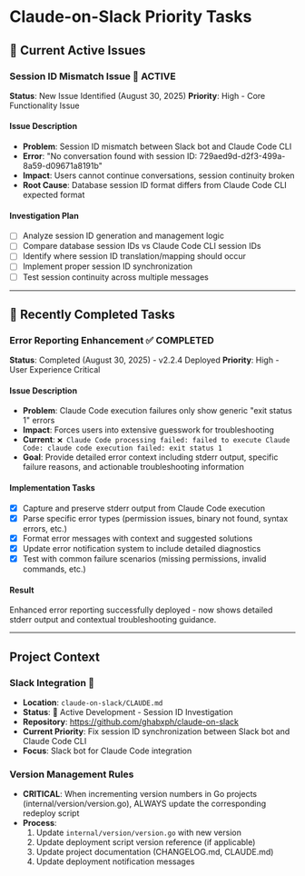 # Claude-on-Slack Priority Tasks

## 🎯 Current Active Issues

### **Session ID Mismatch Issue** 🔄 **ACTIVE**
**Status**: New Issue Identified (August 30, 2025)
**Priority**: High - Core Functionality Issue

#### Issue Description
- **Problem**: Session ID mismatch between Slack bot and Claude Code CLI
- **Error**: "No conversation found with session ID: 729aed9d-d2f3-499a-8a59-d09671a8191b"
- **Impact**: Users cannot continue conversations, session continuity broken
- **Root Cause**: Database session ID format differs from Claude Code CLI expected format

#### Investigation Plan
- [ ] Analyze session ID generation and management logic
- [ ] Compare database session IDs vs Claude Code CLI session IDs
- [ ] Identify where session ID translation/mapping should occur
- [ ] Implement proper session ID synchronization
- [ ] Test session continuity across multiple messages

---

## 🎯 Recently Completed Tasks

### **Error Reporting Enhancement** ✅ **COMPLETED**
**Status**: Completed (August 30, 2025) - v2.2.4 Deployed
**Priority**: High - User Experience Critical

#### Issue Description
- **Problem**: Claude Code execution failures only show generic "exit status 1" errors
- **Impact**: Forces users into extensive guesswork for troubleshooting
- **Current**: `❌ Claude Code processing failed: failed to execute Claude Code: claude code execution failed: exit status 1`
- **Goal**: Provide detailed error context including stderr output, specific failure reasons, and actionable troubleshooting information

#### Implementation Tasks
- [x] Capture and preserve stderr output from Claude Code execution
- [x] Parse specific error types (permission issues, binary not found, syntax errors, etc.)
- [x] Format error messages with context and suggested solutions
- [x] Update error notification system to include detailed diagnostics
- [x] Test with common failure scenarios (missing permissions, invalid commands, etc.)

#### Result
Enhanced error reporting successfully deployed - now shows detailed stderr output and contextual troubleshooting guidance.

---

## Project Context

### **Slack Integration** 💬
- **Location**: `claude-on-slack/CLAUDE.md`
- **Status**: 🔄 Active Development - Session ID Investigation
- **Repository**: https://github.com/ghabxph/claude-on-slack
- **Current Priority**: Fix session ID synchronization between Slack bot and Claude Code CLI
- **Focus**: Slack bot for Claude Code integration

### Version Management Rules
- **CRITICAL**: When incrementing version numbers in Go projects (internal/version/version.go), ALWAYS update the corresponding redeploy script
- **Process**:
  1. Update `internal/version/version.go` with new version
  2. Update deployment script version reference (if applicable)
  3. Update project documentation (CHANGELOG.md, CLAUDE.md)
  4. Update deployment notification messages